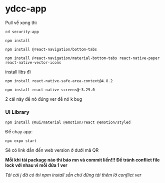 # ydcc-app

Pull về xong thì

`cd security-app`

`npm install`



`npm install @react-navigation/bottom-tabs`

`npm install @react-navigation/material-bottom-tabs react-native-paper react-native-vector-icons`

install libs đi 



`npm install react-native-safe-area-context@4.8.2`

`npm install react-native-screens@~3.29.0`

 2 cái này để nó đúng ver để nó k bug


 ### UI Library 
`npm install @mui/material @emotion/react @emotion/styled`


Để chạy app:

`npx expo start`

Sẽ có link dẫn đến web version ở dưới mã QR

**Mỗi khi tải package nào thì báo mn và commit liền!!! Để tránh conflict file lock với nhau vì mỗi đứa 1 ver**

*Tải cái j đã có thì npm install sẵn chứ đừng tải thêm lỡ conflict ver*
